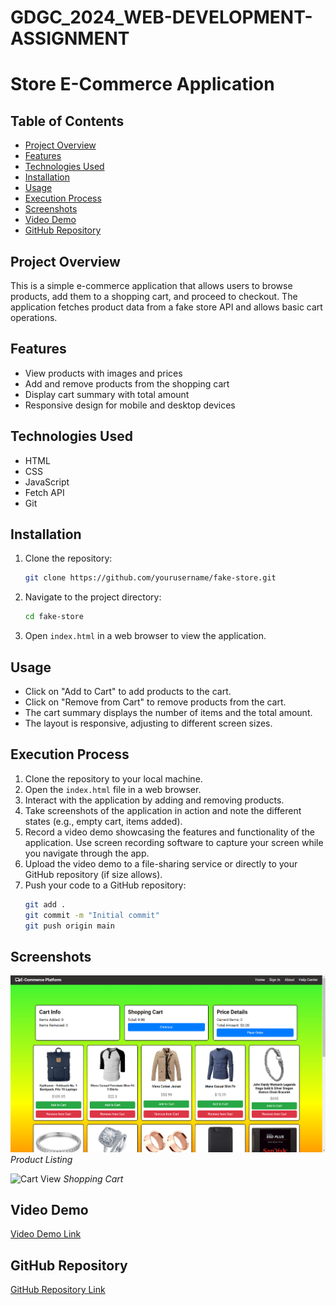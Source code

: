 # GDGC_2024_WEB-DEVELOPMENT-ASSIGNMENT

# Store E-Commerce Application

## Table of Contents
- [Project Overview](#project-overview)
- [Features](#features)
- [Technologies Used](#technologies-used)
- [Installation](#installation)
- [Usage](#usage)
- [Execution Process](#execution-process)
- [Screenshots](#screenshots)
- [Video Demo](#video-demo)
- [GitHub Repository](#github-repository)

## Project Overview
This is a simple e-commerce application that allows users to browse products, add them to a shopping cart, and proceed to checkout. The application fetches product data from a fake store API and allows basic cart operations.

## Features
- View products with images and prices
- Add and remove products from the shopping cart
- Display cart summary with total amount
- Responsive design for mobile and desktop devices

## Technologies Used
- HTML
- CSS
- JavaScript
- Fetch API
- Git

## Installation
1. Clone the repository:
   ```bash
   git clone https://github.com/yourusername/fake-store.git
   ```
2. Navigate to the project directory:
   ```bash
   cd fake-store
   ```
3. Open `index.html` in a web browser to view the application.

## Usage
- Click on "Add to Cart" to add products to the cart.
- Click on "Remove from Cart" to remove products from the cart.
- The cart summary displays the number of items and the total amount.
- The layout is responsive, adjusting to different screen sizes.

## Execution Process
1. Clone the repository to your local machine.
2. Open the `index.html` file in a web browser.
3. Interact with the application by adding and removing products.
4. Take screenshots of the application in action and note the different states (e.g., empty cart, items added).
5. Record a video demo showcasing the features and functionality of the application. Use screen recording software to capture your screen while you navigate through the app.
6. Upload the video demo to a file-sharing service or directly to your GitHub repository (if size allows).
7. Push your code to a GitHub repository:
   ```bash
   git add .
   git commit -m "Initial commit"
   git push origin main
   ```

## Screenshots
![Product View](image.png)
*Product Listing*

![Cart View](screenshot2.png)
*Shopping Cart*

## Video Demo
[Video Demo Link](your-video-link)

## GitHub Repository
[GitHub Repository Link](https://github.com/yourusername/fake-store)
